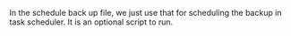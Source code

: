 In the schedule back up file, we just use that for scheduling the backup in task scheduler. It is an optional script to run.

